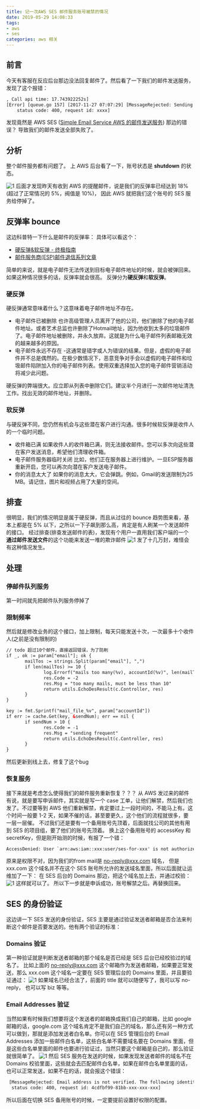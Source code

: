```yaml
---
title: 记一次AWS SES 邮件服务账号被禁的情况
date: 2019-05-29 14:08:33
tags: 
- aws
- ses
categories: aws 相关
---
```

## 前言
今天有客服在反应后台那边没法回复邮件了。然后看了一下我们的邮件发送服务，发现了这个报错：
```html
, Call api time: 17.743922252s]
[Error] [queue.go 157] [2017-11-27 07:07:29] [MessageRejected: Sending suspended for this account. For more information, please check the inbox of the email address associated with your AWS account.
    status code: 400, request id: xxxx]
```
发现竟然是 AWS SES ([Simple Email Service AWS 的邮件发送服务](https://aws.amazon.com/ses/)) 那边的错误？ 导致我们的邮件发送全部失败了。
## 分析
整个邮件服务都有问题了。 上 AWS 后台看了一下，账号状态是 **shutdown** 的状态。
<!--more-->
![1](1.png)
后面才发现昨天有收到 AWS 的提醒邮件，说是我们的反弹率已经达到 18% (超过了正常情况的 5%，阀值是 10%)， 因此 AWS 就把我们这个账号的 SES 服务给停掉了。
## 反弹率 bounce
这边科普特一下什么是邮件的反弹率： 具体可以看这个：
- [硬反弹&软反弹 - 终极指南](http://www.emailcamel.com/node/104)
- [邮件服务商(ESP)邮件退信系列文章](http://www.emailcamel.com/node/285)

简单的来说，就是电子邮件无法传送到目标电子邮件地址的时候，就会被弹回来。如果这种情况很多的话，反弹率就会很高。
反弹分为**硬反弹**和**软反弹**。
### 硬反弹
硬反弹通常意味着什么？这意味着电子邮件地址不存在。
- 电子邮件已被删除 
也许高级管理人员离开了他的公司，他们删除了他的电子邮件地址。或者艺术总监也许删除了Hotmail地址，因为他收到太多的垃圾邮件了。电子邮件地址被删除，并永久放弃。这就是为什么电子邮件列表邮箱无效的越来越多的原因。
- 电子邮件永远不存在 -这通常是错字或人为错误的结果。但是，虚假的电子邮件并不总是偶然的。在极少数情况下，恶意竞争对手会以虚假的电子邮件和垃圾邮件陷阱加入你的电子邮件列表。使用双重选择加入您的电子邮件营销活动将减少此问题。

硬反弹的弊端很大。应立即从列表中删除它们。建议半个月进行一次邮件地址清洗工作。找出无效的邮件地址，并删除。

### 软反弹
与硬反弹不同，您仍然有机会与这些潜在客户进行沟通。很多时候软反弹是收件人的一个临时问题。
- 收件箱已满 
如果收件人的收件箱已满，则无法接收邮件。您可以多次向这些潜在客户发送消息，希望他们清理收件箱。
- 电子邮件服务器临时关闭
比如，他们正在服务器上进行维护。一旦ESP服务器重新开启，您可以再次向潜在客户发送电子邮件。
- 你的消息太大了 
如果你的消息太大，它会弹跳。例如，Gmail的发送限制为25 MB。请记住，图片和视频占用了大量的空间。

## 排查
很明显，我们的情况明显是属于硬反弹，而且从过往的 bounce 趋势图来看，基本上都是在 5% 以下，之所以一下子飙到那么高，肯定是有人刷某一个发送邮件的接口。
经过排查(排查发送邮件的表)，发现有个用户一直用我们客户端的一个**通过邮件发送文件**的这个功能来发送一堆的欺诈邮件
![1](2.png)
发了十几万封，难怪会有这种情况发生。
## 处理
### 停邮件队列服务
第一时间就先把邮件队列服务停掉了
### 限制频率
然后就是修改业务的这个接口，加上限制，每天只能发送十次，一次最多十个收件人(之前是没有限制的)
```html
// todo 超过10个邮件，直接返回错误，为了防刷
if _, ok := param["email"]; ok {
       mailTos := strings.Split(param["email"], ",")
       if len(mailTos) >= 10 {
              log.Errorf("mails too many(%v), accountId(%v)", len(mailTos), accountId)
              res.Code = -2
              res.Msg = "too many mails, must be less than 10"
              return utils.EchoDesResult(c.Controller, res)
       }
}
```
```html
key := fmt.Sprintf("mail_file_%v", param["accountId"])
if err := cache.Get(key, &sendNum); err == nil {
       if sendNum > 10 {
              res.Code = -1
              res.Msg = "sending frequent"
              return utils.EchoDesResult(c.Controller, res)
       }
}
```
然后更新到线上去，修复了这个bug
### 恢复服务
接下来就是考虑怎么使得我们的邮件服务重新恢复？？？ 从 AWS 发过来的邮件有说，就是要写申诉邮件，其实就是写一个 case 工单，让他们解禁，然后我们也发了。不过要等到 AWS 他们重新解禁，肯定要过上一段时间的，不能马上有。这个时间一般要 1-2 天，如果不催的话，甚至要更久，这个他们的流程就很多，要一层一层催。 
不过我们还是要有一个备用账号先顶着，后面就找公司的其他有用到 SES 的项目组，要了他们的账号先顶着。
换上这个备用账号的 accessKey 和 secretKey，但是刚开始测的时候，有报了一个错：
```html
AccessDenied: User `arn:aws:iam::xxx:user/ses-for-xxx' is not authorized to perform `ses:SendEmail' on resource `arn:aws:ses:us-east-1:xxx:identity/xxx.com'
```
原来是权限不对，因为我们的from mail是 no-reply@xxx.com 域名， 但是 xxx.com 这个域名并不在这个 SES 账号所允许的发送域名里面，所以后面就让运维加了一下： 在 SES 后台的 Domains 那边，把这个域名加上去，并通过校验：
![1](3.png)
这样就可以了。 所以下一步就是申诉成功，账号解禁之后。再替换回来。
## SES 的身份验证
这边讲一下 SES 发送的身份验证，SES 主要是通过验证发送者邮箱是否合法来判断这个邮件是否要发送的。他有两个验证的标准：
### Domains 验证
第一种验证就是判断发送者邮箱的那个域名是否已经是 SES 后台已经校验过的域名了。 比如上面的 no-reply@xxx.com 这个邮箱作为发送者邮箱，如果要正常发送，那么 xxx.com 这个域名一定要在 SES 管理后台的 Domains 里面，并且要验证通过：
![1](4.png)
如果域名已经合法了，前面的 title 就可以随便写了，我可以写 no-reply， 也可以写 biz 等等。
### Email Addresses 验证
当然如果有时候我们想要将这个发送者的邮箱换成我们自己的邮箱，比如 google 邮箱的话，google.com 这个域名肯定不是我们自己的域名，那么还有另一种方式可以做到，那就是添加发送者白名单。你可以在 SES 管理后台的 Email Addresses 添加一些邮件白名单，这些白名单不需要域名要在 Domains 里面，但是这些白名单里面的邮件也要进行验证过，当然只要这个邮箱是自己的，那么验证就很简单了。
![1](5.png)
然后 SES 服务在发送的时候，如果发现发送者邮件的域名不在 Domains 校验里面，这些就会去匹配邮件白名单，如果在邮件白名单里面的话，也可以正常发送，如果不在的话，就会报这个错误：
```html
 [MessageRejected: Email address is not verified. The following identities failed the check in region US-EAST-1: =?utf-8?B?QWlyRHJvaWQ=?= <xxx@xxx.com>
  status code: 400, request id: 4cdfbf99-81bb-xxx-xxx-xxx]
```
所以后面在切换 SES 备用账号的时候，一定要提前设置好权限的配置。












